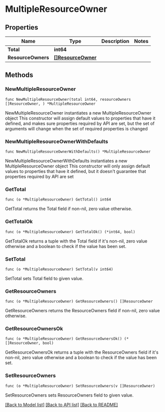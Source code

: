 # MultipleResourceOwner

## Properties

Name | Type | Description | Notes
------------ | ------------- | ------------- | -------------
**Total** | **int64** |  | 
**ResourceOwners** | [**[]ResourceOwner**](ResourceOwner.md) |  | 

## Methods

### NewMultipleResourceOwner

`func NewMultipleResourceOwner(total int64, resourceOwners []ResourceOwner, ) *MultipleResourceOwner`

NewMultipleResourceOwner instantiates a new MultipleResourceOwner object
This constructor will assign default values to properties that have it defined,
and makes sure properties required by API are set, but the set of arguments
will change when the set of required properties is changed

### NewMultipleResourceOwnerWithDefaults

`func NewMultipleResourceOwnerWithDefaults() *MultipleResourceOwner`

NewMultipleResourceOwnerWithDefaults instantiates a new MultipleResourceOwner object
This constructor will only assign default values to properties that have it defined,
but it doesn't guarantee that properties required by API are set

### GetTotal

`func (o *MultipleResourceOwner) GetTotal() int64`

GetTotal returns the Total field if non-nil, zero value otherwise.

### GetTotalOk

`func (o *MultipleResourceOwner) GetTotalOk() (*int64, bool)`

GetTotalOk returns a tuple with the Total field if it's non-nil, zero value otherwise
and a boolean to check if the value has been set.

### SetTotal

`func (o *MultipleResourceOwner) SetTotal(v int64)`

SetTotal sets Total field to given value.


### GetResourceOwners

`func (o *MultipleResourceOwner) GetResourceOwners() []ResourceOwner`

GetResourceOwners returns the ResourceOwners field if non-nil, zero value otherwise.

### GetResourceOwnersOk

`func (o *MultipleResourceOwner) GetResourceOwnersOk() (*[]ResourceOwner, bool)`

GetResourceOwnersOk returns a tuple with the ResourceOwners field if it's non-nil, zero value otherwise
and a boolean to check if the value has been set.

### SetResourceOwners

`func (o *MultipleResourceOwner) SetResourceOwners(v []ResourceOwner)`

SetResourceOwners sets ResourceOwners field to given value.



[[Back to Model list]](../README.md#documentation-for-models) [[Back to API list]](../README.md#documentation-for-api-endpoints) [[Back to README]](../README.md)



